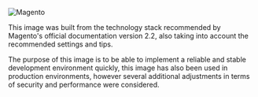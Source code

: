 
![Magento](http://www.it-exponent.com/wp-content/uploads/2014/01/magento1.png) 

This image was built from the technology stack recommended by Magento's official documentation version 2.2, also taking into account the recommended settings and tips.

The purpose of this image is to be able to implement a reliable and stable development environment quickly, this image has also been used in production environments, however several additional adjustments in terms of security and performance were considered.
